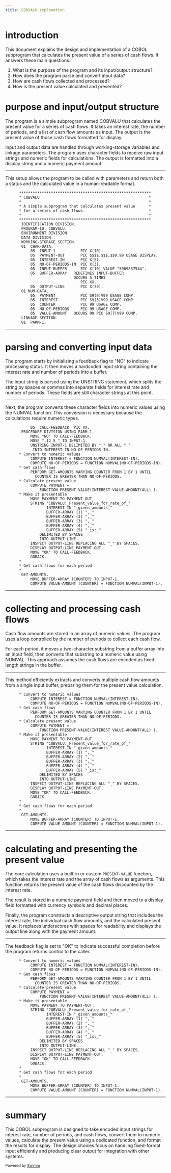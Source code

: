 ```yaml
---
title: COBVALU explanation
---
```

# introduction

This document explains the design and implementation of a COBOL subprogram that calculates the present value of a series of cash flows. It answers these main questions:

1. What is the purpose of the program and its input/output structure?
2. How does the program parse and convert input data?
3. How are cash flows collected and processed?
4. How is the present value calculated and presented?

# purpose and input/output structure

The program is a simple subprogram named COBVALU that calculates the present value for a series of cash flows. It takes an interest rate, the number of periods, and a list of cash flow amounts as input. The output is the present value of those cash flows formatted for display.

Input and output data are handled through working-storage variables and linkage parameters. The program uses character fields to receive raw input strings and numeric fields for calculations. The output is formatted into a display string and a numeric payment amount.

<SwmSnippet path="/COBOL/COBVALU.cob" line="1">

---

This setup allows the program to be called with parameters and return both a status and the calculated value in a human-readable format.

```
      **********************************************************
      * COBVALU                                                *
      *                                                        *
      * A simple subprogram that calculates present value      *
      * for a series of cash flows.                            *
      *                                                        *
      **********************************************************
       IDENTIFICATION DIVISION.
       PROGRAM-ID. COBVALU.
       ENVIRONMENT DIVISION.
       DATA DIVISION.
       WORKING-STORAGE SECTION.
       01  CHAR-DATA.
           05  INPUT-1           PIC X(10).
           05  PAYMENT-OUT       PIC $$$$,$$$,$$9.99 USAGE DISPLAY.
           05  INTEREST-IN       PIC X(5).
           05  NO-OF-PERIODS-IN  PIC X(3).
           05  INPUT-BUFFER      PIC X(10) VALUE "5069837544".
           05  BUFFER-ARRAY   REDEFINES INPUT-BUFFER
                              OCCURS 5 TIMES
                                 PIC XX.
           05  OUTPUT-LINE       PIC X(79).
       01 NUM-DATA.
           05  PAYMENT           PIC S9(9)V99 USAGE COMP.
           05  INTEREST          PIC S9(3)V99 USAGE COMP.
           05  COUNTER           PIC 99 USAGE COMP.
           05  NO-OF-PERIODS     PIC 99 USAGE COMP.
           05  VALUE-AMOUNT   OCCURS 99 PIC S9(7)V99 COMP.
       LINKAGE SECTION.
       01  PARM-1.
```

---

</SwmSnippet>

# parsing and converting input data

The program starts by initializing a feedback flag to "NO" to indicate processing status. It then moves a hardcoded input string containing the interest rate and number of periods into a buffer.

The input string is parsed using the UNSTRING statement, which splits the string by spaces or commas into separate fields for interest rate and number of periods. These fields are still character strings at this point.

<SwmSnippet path="/COBOL/COBVALU.cob" line="31">

---

Next, the program converts these character fields into numeric values using the NUMVAL function. This conversion is necessary because the calculations require numeric types.

```
           05  CALL-FEEDBACK  PIC XX.
       PROCEDURE DIVISION USING PARM-1.
           MOVE "NO" TO CALL-FEEDBACK.
           MOVE ".12 5 " TO INPUT-1.
           UNSTRING INPUT-1 DELIMITED BY "," OR ALL " "                 
            INTO INTEREST-IN NO-OF-PERIODS-IN.
      * Convert to numeric values
           COMPUTE INTEREST = FUNCTION NUMVAL(INTEREST-IN).            
           COMPUTE NO-OF-PERIODS = FUNCTION NUMVAL(NO-OF-PERIODS-IN).
      * Get cash flows
           PERFORM GET-AMOUNTS VARYING COUNTER FROM 1 BY 1 UNTIL
             COUNTER IS GREATER THAN NO-OF-PERIODS.
      * Calculate present value
           COMPUTE PAYMENT =
               FUNCTION PRESENT-VALUE(INTEREST VALUE-AMOUNT(ALL) ).    
      * Make it presentable
           MOVE PAYMENT TO PAYMENT-OUT.
           STRING "COBVALU:_Present_value_for_rate_of_"
                  INTEREST-IN "_given_amounts_"
                  BUFFER-ARRAY (1) ",_"
                  BUFFER-ARRAY (2) ",_"
                  BUFFER-ARRAY (3) ",_"
                  BUFFER-ARRAY (4) ",_"
                  BUFFER-ARRAY (5) "_is:_"
               DELIMITED BY SPACES
               INTO OUTPUT-LINE.
           INSPECT OUTPUT-LINE REPLACING ALL "_" BY SPACES.
           DISPLAY OUTPUT-LINE PAYMENT-OUT.
           MOVE "OK" TO CALL-FEEDBACK.
           GOBACK.
      *
      * Get cash flows for each period
      *
       GET-AMOUNTS.
           MOVE BUFFER-ARRAY (COUNTER) TO INPUT-1.
           COMPUTE VALUE-AMOUNT (COUNTER) = FUNCTION NUMVAL(INPUT-1).
```

---

</SwmSnippet>

# collecting and processing cash flows

Cash flow amounts are stored in an array of numeric values. The program uses a loop controlled by the number of periods to collect each cash flow.

For each period, it moves a two-character substring from a buffer array into an input field, then converts that substring to a numeric value using NUMVAL. This approach assumes the cash flows are encoded as fixed-length strings in the buffer.

<SwmSnippet path="/COBOL/COBVALU.cob" line="37">

---

This method efficiently extracts and converts multiple cash flow amounts from a single input buffer, preparing them for the present value calculation.

```
      * Convert to numeric values
           COMPUTE INTEREST = FUNCTION NUMVAL(INTEREST-IN).            
           COMPUTE NO-OF-PERIODS = FUNCTION NUMVAL(NO-OF-PERIODS-IN).
      * Get cash flows
           PERFORM GET-AMOUNTS VARYING COUNTER FROM 1 BY 1 UNTIL
             COUNTER IS GREATER THAN NO-OF-PERIODS.
      * Calculate present value
           COMPUTE PAYMENT =
               FUNCTION PRESENT-VALUE(INTEREST VALUE-AMOUNT(ALL) ).    
      * Make it presentable
           MOVE PAYMENT TO PAYMENT-OUT.
           STRING "COBVALU:_Present_value_for_rate_of_"
                  INTEREST-IN "_given_amounts_"
                  BUFFER-ARRAY (1) ",_"
                  BUFFER-ARRAY (2) ",_"
                  BUFFER-ARRAY (3) ",_"
                  BUFFER-ARRAY (4) ",_"
                  BUFFER-ARRAY (5) "_is:_"
               DELIMITED BY SPACES
               INTO OUTPUT-LINE.
           INSPECT OUTPUT-LINE REPLACING ALL "_" BY SPACES.
           DISPLAY OUTPUT-LINE PAYMENT-OUT.
           MOVE "OK" TO CALL-FEEDBACK.
           GOBACK.
      *
      * Get cash flows for each period
      *
       GET-AMOUNTS.
           MOVE BUFFER-ARRAY (COUNTER) TO INPUT-1.
           COMPUTE VALUE-AMOUNT (COUNTER) = FUNCTION NUMVAL(INPUT-1).
```

---

</SwmSnippet>

# calculating and presenting the present value

The core calculation uses a built-in or custom <SwmToken path="/COBOL/COBVALU.cob" pos="45:3:5" line-data="               FUNCTION PRESENT-VALUE(INTEREST VALUE-AMOUNT(ALL) ).    ">`PRESENT-VALUE`</SwmToken> function, which takes the interest rate and the array of cash flows as arguments. This function returns the present value of the cash flows discounted by the interest rate.

The result is stored in a numeric payment field and then moved to a display field formatted with currency symbols and decimal places.

Finally, the program constructs a descriptive output string that includes the interest rate, the individual cash flow amounts, and the calculated present value. It replaces underscores with spaces for readability and displays the output line along with the payment amount.

<SwmSnippet path="/COBOL/COBVALU.cob" line="37">

---

The feedback flag is set to "OK" to indicate successful completion before the program returns control to the caller.

```
      * Convert to numeric values
           COMPUTE INTEREST = FUNCTION NUMVAL(INTEREST-IN).            
           COMPUTE NO-OF-PERIODS = FUNCTION NUMVAL(NO-OF-PERIODS-IN).
      * Get cash flows
           PERFORM GET-AMOUNTS VARYING COUNTER FROM 1 BY 1 UNTIL
             COUNTER IS GREATER THAN NO-OF-PERIODS.
      * Calculate present value
           COMPUTE PAYMENT =
               FUNCTION PRESENT-VALUE(INTEREST VALUE-AMOUNT(ALL) ).    
      * Make it presentable
           MOVE PAYMENT TO PAYMENT-OUT.
           STRING "COBVALU:_Present_value_for_rate_of_"
                  INTEREST-IN "_given_amounts_"
                  BUFFER-ARRAY (1) ",_"
                  BUFFER-ARRAY (2) ",_"
                  BUFFER-ARRAY (3) ",_"
                  BUFFER-ARRAY (4) ",_"
                  BUFFER-ARRAY (5) "_is:_"
               DELIMITED BY SPACES
               INTO OUTPUT-LINE.
           INSPECT OUTPUT-LINE REPLACING ALL "_" BY SPACES.
           DISPLAY OUTPUT-LINE PAYMENT-OUT.
           MOVE "OK" TO CALL-FEEDBACK.
           GOBACK.
      *
      * Get cash flows for each period
      *
       GET-AMOUNTS.
           MOVE BUFFER-ARRAY (COUNTER) TO INPUT-1.
           COMPUTE VALUE-AMOUNT (COUNTER) = FUNCTION NUMVAL(INPUT-1).
```

---

</SwmSnippet>

# summary

This COBOL subprogram is designed to take encoded input strings for interest rate, number of periods, and cash flows, convert them to numeric values, calculate the present value using a dedicated function, and format the results for display. The design choices focus on handling fixed-format input efficiently and producing clear output for integration with other systems.

<SwmMeta version="3.0.0" repo-id="Z2l0aHViJTNBJTNBbWFpbmZyYW1lLXRlc3Qtc3dpbW0lM0ElM0FTZW5uZS1IZWlyYmF1dA==" repo-name="mainframe-test-swimm"><sup>Powered by [Swimm](https://app.swimm.io/)</sup></SwmMeta>
